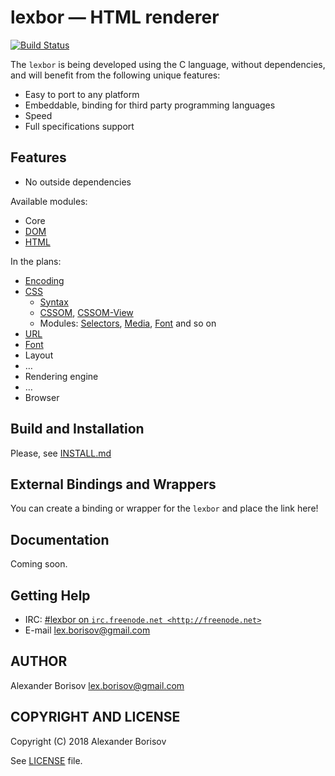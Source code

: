 # lexbor — HTML renderer

[![Build Status](https://travis-ci.org/lexborisov/lexbor.svg?branch=master)](https://travis-ci.org/lexborisov/lexbor)


The `lexbor` is being developed using the C language, without dependencies, and will benefit from the following unique features:

* Easy to port to any platform
* Embeddable, binding for third party programming languages
* Speed
* Full specifications support

## Features

* No outside dependencies

Available modules:
* Core
* [DOM](https://dom.spec.whatwg.org/)
* [HTML](https://html.spec.whatwg.org/multipage/)

In the plans:
* [Encoding](https://encoding.spec.whatwg.org/)
* [CSS](https://drafts.csswg.org/)
    * [Syntax]
    * [CSSOM], [CSSOM-View]
    * Modules: [Selectors], [Media], [Font] and so on
* [URL](https://url.spec.whatwg.org/)
* [Font](https://docs.microsoft.com/ru-ru/typography/opentype/spec/)
* Layout
* …
* Rendering engine
* …
* Browser

## Build and Installation

Please, see [INSTALL.md](https://github.com/lexborisov/lexbor/blob/master/INSTALL.md)

## External Bindings and Wrappers

You can create a binding or wrapper for the `lexbor` and place the link here!

## Documentation

Coming soon.

## Getting Help

* IRC: [#lexbor on `irc.freenode.net <http://freenode.net>`](http://webchat.freenode.net?channels=%23lexbor)
* E-mail [lex.borisov@gmail.com](mailto:lex.borisov@gmail.com)

## AUTHOR

Alexander Borisov <lex.borisov@gmail.com>

## COPYRIGHT AND LICENSE

Copyright (C) 2018 Alexander Borisov

See [LICENSE](https://github.com/lexborisov/lexbor/blob/master/LICENSE) file.


[Syntax]: https://drafts.csswg.org/css-syntax-3/
[CSSOM]: https://drafts.csswg.org/cssom-1/
[CSSOM-View]: https://drafts.csswg.org/cssom-view-1/
[Selectors]: https://drafts.csswg.org/selectors-4/
[Media]: https://drafts.csswg.org/mediaqueries-4/
[Font]: https://drafts.csswg.org/css-fonts-3/